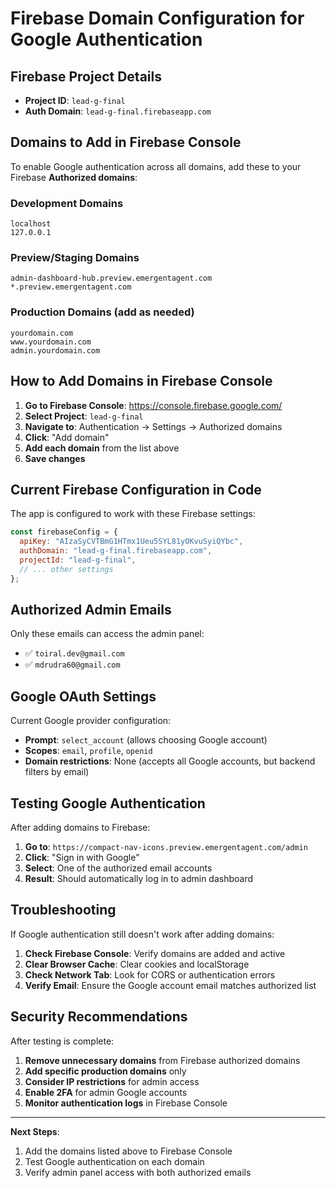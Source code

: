 # Firebase Domain Configuration for Google Authentication

## Firebase Project Details
- **Project ID**: `lead-g-final`
- **Auth Domain**: `lead-g-final.firebaseapp.com`

## Domains to Add in Firebase Console

To enable Google authentication across all domains, add these to your Firebase **Authorized domains**:

### Development Domains
```
localhost
127.0.0.1
```

### Preview/Staging Domains  
```
admin-dashboard-hub.preview.emergentagent.com
*.preview.emergentagent.com
```

### Production Domains (add as needed)
```
yourdomain.com
www.yourdomain.com
admin.yourdomain.com
```

## How to Add Domains in Firebase Console

1. **Go to Firebase Console**: https://console.firebase.google.com/
2. **Select Project**: `lead-g-final`
3. **Navigate to**: Authentication → Settings → Authorized domains
4. **Click**: "Add domain"
5. **Add each domain** from the list above
6. **Save changes**

## Current Firebase Configuration in Code

The app is configured to work with these Firebase settings:

```javascript
const firebaseConfig = {
  apiKey: "AIzaSyCVTBmG1HTmx1Ueu5SYL81yOKvuSyiQYbc",
  authDomain: "lead-g-final.firebaseapp.com",
  projectId: "lead-g-final",
  // ... other settings
};
```

## Authorized Admin Emails

Only these emails can access the admin panel:
- ✅ `toiral.dev@gmail.com`
- ✅ `mdrudra60@gmail.com`

## Google OAuth Settings

Current Google provider configuration:
- **Prompt**: `select_account` (allows choosing Google account)
- **Scopes**: `email`, `profile`, `openid`
- **Domain restrictions**: None (accepts all Google accounts, but backend filters by email)

## Testing Google Authentication

After adding domains to Firebase:

1. **Go to**: `https://compact-nav-icons.preview.emergentagent.com/admin`
2. **Click**: "Sign in with Google"
3. **Select**: One of the authorized email accounts
4. **Result**: Should automatically log in to admin dashboard

## Troubleshooting

If Google authentication still doesn't work after adding domains:

1. **Check Firebase Console**: Verify domains are added and active
2. **Clear Browser Cache**: Clear cookies and localStorage
3. **Check Network Tab**: Look for CORS or authentication errors
4. **Verify Email**: Ensure the Google account email matches authorized list

## Security Recommendations

After testing is complete:

1. **Remove unnecessary domains** from Firebase authorized domains
2. **Add specific production domains** only
3. **Consider IP restrictions** for admin access
4. **Enable 2FA** for admin Google accounts
5. **Monitor authentication logs** in Firebase Console

---

**Next Steps**: 
1. Add the domains listed above to Firebase Console
2. Test Google authentication on each domain
3. Verify admin panel access with both authorized emails